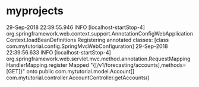 # myprojects

29-Sep-2018 22:39:55.946 INFO [localhost-startStop-4] org.springframework.web.context.support.AnnotationConfigWebApplicationContext.loadBeanDefinitions Registering annotated classes: [class com.mytutorial.config.SpringMvcWebConfiguration]
29-Sep-2018 22:39:56.633 INFO [localhost-startStop-4] org.springframework.web.servlet.mvc.method.annotation.RequestMappingHandlerMapping.register Mapped "{[/v1/forecasting/accounts],methods=[GET]}" onto public com.mytutorial.model.Account[] com.mytutorial.controller.AccountController.getAccounts()